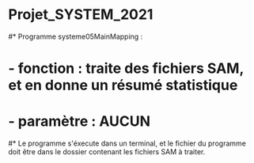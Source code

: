 # Projet_SYSTEM_2021

#* Programme systeme05MainMapping :
#    - fonction : traite des fichiers SAM, et en donne un résumé statistique
#    - paramètre : AUCUN

#* Le programme s'éxecute dans un terminal, et le fichier du programme doit être dans le dossier contenant les fichiers SAM à traiter.
